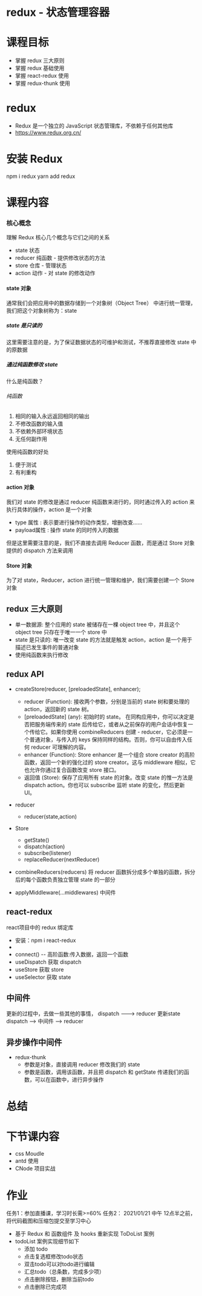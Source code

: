 # redux - 状态管理容器
# 课程目标
- 掌握 redux 三大原则
- 掌握 redux 基础使用
- 掌握 react-redux 使用
- 掌握 redux-thunk 使用  

# redux
- Redux 是一个独立的 JavaScript 状态管理库，不依赖于任何其他库
- https://www.redux.org.cn/

# 安装 Redux
npm i redux
yarn add redux

# 课程内容

### 核心概念

理解 Redux 核心几个概念与它们之间的关系

- state 状态
- reducer 纯函数 - 提供修改状态的方法
- store 仓库 - 管理状态
- action 动作 - 对 state 的修改动作

#### state 对象

通常我们会把应用中的数据存储到一个对象树（Object Tree） 中进行统一管理，我们把这个对象树称为：state

##### state 是只读的

这里需要注意的是，为了保证数据状态的可维护和测试，不推荐直接修改 state 中的原数据

##### 通过纯函数修改 state

什么是纯函数？

###### 纯函数

1. 相同的输入永远返回相同的输出
2. 不修改函数的输入值
3. 不依赖外部环境状态
4. 无任何副作用

使用纯函数的好处

1. 便于测试
2. 有利重构

#### action 对象

我们对 state 的修改是通过 reducer 纯函数来进行的，同时通过传入的 action 来执行具体的操作，action 是一个对象

- type 属性 : 表示要进行操作的动作类型，增删改查……
- payload属性 : 操作 state 的同时传入的数据

但是这里需要注意的是，我们不直接去调用 Reducer 函数，而是通过 Store 对象提供的 dispatch 方法来调用

#### Store 对象

为了对 state，Reducer，action 进行统一管理和维护，我们需要创建一个 Store 对象

## redux 三大原则
- 单一数据源: 整个应用的 state 被储存在一棵 object tree 中，并且这个 object tree 只存在于唯一一个 store 中
- state 是只读的: 唯一改变 state 的方法就是触发 action，action 是一个用于描述已发生事件的普通对象
- 使用纯函数来执行修改


## redux API
- createStore(reducer, [preloadedState], enhancer); 
    - reducer (Function): 接收两个参数，分别是当前的 state 树和要处理的 action，返回新的 state 树。
    - [preloadedState] (any): 初始时的 state。 在同构应用中，你可以决定是否把服务端传来的 state 后传给它，或者从之前保存的用户会话中恢复一个传给它。如果你使用 combineReducers 创建 - reducer，它必须是一个普通对象，与传入的 keys 保持同样的结构。否则，你可以自由传入任何 reducer 可理解的内容。
    - enhancer (Function): Store enhancer 是一个组合 store creator 的高阶函数，返回一个新的强化过的 store creator。这与 middleware 相似，它也允许你通过复合函数改变 store 接口。
    - 返回值 (Store): 保存了应用所有 state 的对象。改变 state 的惟一方法是 dispatch action。你也可以 subscribe 监听 state 的变化，然后更新 UI。
- reducer 
    - reducer(state,action)
- Store 
    - getState()
    - dispatch(action)
    - subscribe(listener)
    - replaceReducer(nextReducer)

- combineReducers(reducers)
    将 reducer 函数拆分成多个单独的函数，拆分后的每个函数负责独立管理 state 的一部分

- applyMiddleware(...middlewares) 中间件

## react-redux 
react项目中的 redux 绑定库
- 安装：npm i react-redux
- <Provider store>
- connect() -- 高阶函数:传入数据，返回一个函数
- useDispatch 获取 dispatch
- useStore 获取 store
- useSelector 获取 state 


## 中间件
更新的过程中，去做一些其他的事情，
dispatch ---> reducer 更新state
dispatch --> 中间件 --> reducer


## 异步操作中间件
- redux-thunk
    - 参数是对象，直接调用 reducer 修改我们的 state
    - 参数是函数，调用该函数，并且把 dispatch 和 getState 传递我们的函数，可以在函数中，进行异步操作

# 总结

# 下节课内容
- css Moudle
- antd 使用
- CNode 项目实战

# 作业
任务1：参加直播课，学习时长需>=60%
任务2： 2021/01/21 中午 12点半之前，将代码截图和压缩包提交至学习中心

- 基于 Redux 和 函数组件 及 hooks 重新实现 ToDoList 案例 
- todoList 案例实现细节如下  
    - 添加 todo
    - 点击复选框修改todo状态
    - 双击todo可以对todo进行编辑
    - 汇总todo（总条数，完成多少项）
    - 点击删除按钮，删除当前todo
    - 点击删除已完成项
































